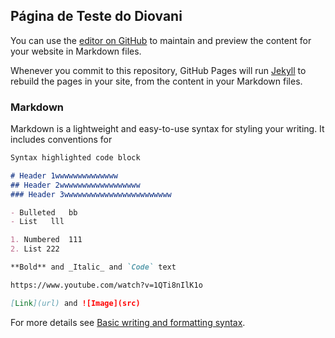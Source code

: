 ## Página de Teste do Diovani

You can use the [editor on GitHub](https://github.com/diovanidostatny/diovanidostatny.github.io/edit/main/README.md) to maintain and preview the content for your website in Markdown files.

Whenever you commit to this repository, GitHub Pages will run [Jekyll](https://jekyllrb.com/) to rebuild the pages in your site, from the content in your Markdown files. 


### Markdown

Markdown is a lightweight and easy-to-use syntax for styling your writing. It includes conventions for

```markdown
Syntax highlighted code block

# Header 1wwwwwwwwwwwwww
## Header 2wwwwwwwwwwwwwwwwww
### Header 3wwwwwwwwwwwwwwwwwwwwwwww

- Bulleted   bb
- List   lll

1. Numbered  111
2. List 222

**Bold** and _Italic_ and `Code` text

https://www.youtube.com/watch?v=1QTi8nIlK1o

[Link](url) and ![Image](src)
```

For more details see [Basic writing and formatting syntax](https://docs.github.com/en/github/writing-on-github/getting-started-with-writing-and-formatting-on-github/basic-writing-and-formatting-syntax).

